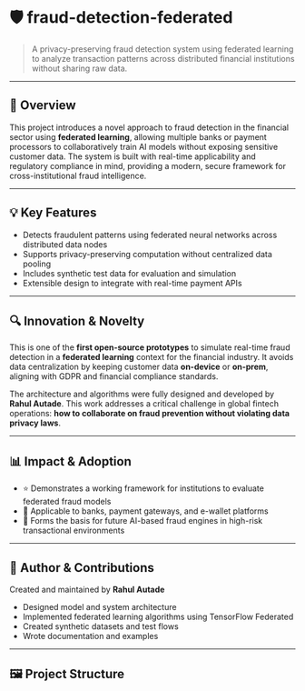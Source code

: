 # 🛡️ fraud-detection-federated

> A privacy-preserving fraud detection system using federated learning to analyze transaction patterns across distributed financial institutions without sharing raw data.

---

## 🧠 Overview

This project introduces a novel approach to fraud detection in the financial sector using **federated learning**, allowing multiple banks or payment processors to collaboratively train AI models without exposing sensitive customer data. The system is built with real-time applicability and regulatory compliance in mind, providing a modern, secure framework for cross-institutional fraud intelligence.

---

## 💡 Key Features

- Detects fraudulent patterns using federated neural networks across distributed data nodes
- Supports privacy-preserving computation without centralized data pooling
- Includes synthetic test data for evaluation and simulation
- Extensible design to integrate with real-time payment APIs

---

## 🔍 Innovation & Novelty

This is one of the **first open-source prototypes** to simulate real-time fraud detection in a **federated learning** context for the financial industry. It avoids data centralization by keeping customer data **on-device** or **on-prem**, aligning with GDPR and financial compliance standards.

The architecture and algorithms were fully designed and developed by **Rahul Autade**. This work addresses a critical challenge in global fintech operations: **how to collaborate on fraud prevention without violating data privacy laws**.

---

## 📊 Impact & Adoption

- ⭐ Demonstrates a working framework for institutions to evaluate federated fraud models
- 🏦 Applicable to banks, payment gateways, and e-wallet platforms
- 🧠 Forms the basis for future AI-based fraud engines in high-risk transactional environments

---

## 👤 Author & Contributions

Created and maintained by **Rahul Autade**

- Designed model and system architecture
- Implemented federated learning algorithms using TensorFlow Federated
- Created synthetic datasets and test flows
- Wrote documentation and examples

---

## 🖼️ Project Structure

